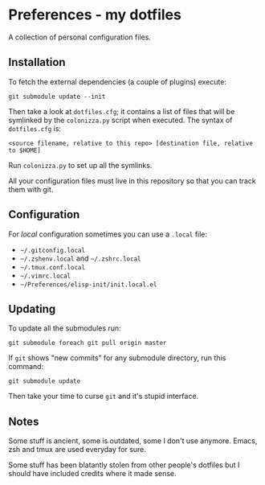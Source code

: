 # Preferences - my dotfiles

A collection of personal configuration files.

## Installation

To fetch the external dependencies (a couple of plugins) execute:

``` shell
git submodule update --init
```

Then take a look at `dotfiles.cfg`; it contains a list of files that will be symlinked by the
`colonizza.py` script when executed. The syntax of `dotfiles.cfg` is:

```
<source filename, relative to this repo> [destination file, relative to $HOME]
```

Run `colonizza.py` to set up all the symlinks.

All your configuration files must live in this repository so that you can track them with git.

## Configuration

For *local* configuration sometimes you can use a `.local` file:

- `~/.gitconfig.local`
- `~/.zshenv.local` and `~/.zshrc.local`
- `~/.tmux.conf.local`
- `~/.vimrc.local`
- `~/Preferences/elisp-init/init.local.el`

## Updating

To update all the submodules run:

    git submodule foreach git pull origin master

If `git` shows "new commits" for any submodule directory, run this command:

    git submodule update

Then take your time to curse `git` and it's stupid interface.

## Notes

Some stuff is ancient, some is outdated, some I don't use anymore. Emacs, zsh and tmux are
used everyday for sure.

Some stuff has been blatantly stolen from other people's dotfiles but I should have included
credits where it made sense.
